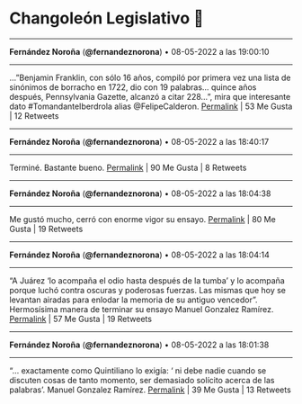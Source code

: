 # Changoleón Legislativo 🙈
*****
**Fernández Noroña** (**@fernandeznorona**) • 08-05-2022 a las 19:00:10
*****
…”Benjamin Franklin, con sólo 16 años, compiló por primera vez una lista de sinónimos de borracho en 1722, dio con 19 palabras… quince años después, Pennsylvania Gazette, alcanzó a citar 228…”, mira que interesante dato #TomandanteIberdrola alias @FelipeCalderon.
[Permalink](https://twitter.com/fernandeznorona/status/1523498030057635853) | 53 Me Gusta | 12 Retweets
*****
**Fernández Noroña** (**@fernandeznorona**) • 08-05-2022 a las 18:40:17
*****
Terminé. Bastante bueno.
[Permalink](https://twitter.com/fernandeznorona/status/1523493026273783808) | 90 Me Gusta | 8 Retweets
*****
**Fernández Noroña** (**@fernandeznorona**) • 08-05-2022 a las 18:04:38
*****
Me gustó mucho, cerró con enorme vigor su ensayo.
[Permalink](https://twitter.com/fernandeznorona/status/1523484055546712069) | 80 Me Gusta | 19 Retweets
*****
**Fernández Noroña** (**@fernandeznorona**) • 08-05-2022 a las 18:04:14
*****
“A Juárez ‘lo acompaña el odio hasta después de la tumba’ y lo acompaña porque luchó contra oscuras y poderosas fuerzas. Las mismas que hoy se levantan airadas para enlodar la memoria de su antiguo vencedor”. Hermosísima manera de terminar su ensayo Manuel Gonzalez Ramírez.
[Permalink](https://twitter.com/fernandeznorona/status/1523483956082999296) | 57 Me Gusta | 19 Retweets
*****
**Fernández Noroña** (**@fernandeznorona**) • 08-05-2022 a las 18:01:38
*****
“… exactamente como Quintiliano lo exigía: ‘ ni debe nadie cuando se discuten cosas de tanto momento, ser demasiado solícito acerca de las palabras’.  Manuel Gonzalez Ramírez.
[Permalink](https://twitter.com/fernandeznorona/status/1523483299938639873) | 39 Me Gusta | 13 Retweets